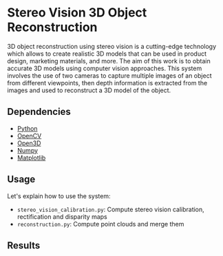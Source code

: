 # Stereo Vision 3D Object Reconstruction

3D object reconstruction using stereo vision is a
cutting-edge technology which allows to create realistic 3D models
that can be used in product design, marketing materials, and
more. The aim of this work is to obtain accurate 3D models
using computer vision approaches. This system involves the use
of two cameras to capture multiple images of an object from
different viewpoints, then depth information is extracted from
the images and used to reconstruct a 3D model of the object.


## Dependencies

* [Python](https://www.python.org/)
* [OpenCV](https://opencv.org/)
* [Open3D](http://www.open3d.org/)
* [Numpy](https://numpy.org/)
* [Matplotlib](https://matplotlib.org/)

## Usage

Let's explain how to use the system:

* ```stereo_vision_calibration.py```: Compute stereo vision calibration, rectification and disparity maps
* ```reconstruction.py```: Compute point clouds and merge them

## Results
